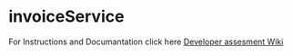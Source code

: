 # invoiceService
For Instructions and Documantation  click here 
 [Developer assesment Wiki](/wiki)
